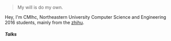 > My will is do my own.

Hey, I'm CMlhc, Northeastern University Computer Science and Engineering 2016 students, mainly from the [zhihu](https://www.zhihu.com/people/haochun_liang/).


##### Talks




